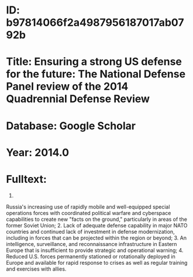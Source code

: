 # ID: b97814066f2a4987956187017ab0792b
# Title: Ensuring a strong US defense for the future: The National Defense Panel review of the 2014 Quadrennial Defense Review
# Database: Google Scholar
# Year: 2014.0
# Fulltext:
1.
Russia's increasing use of rapidly mobile and well-equipped special operations forces with coordinated political warfare and cyberspace capabilities to create new "facts on the ground," particularly in areas of the former Soviet Union; 2.
Lack of adequate defense capability in major NATO countries and continued lack of investment in defense modernization, including in forces that can be projected within the region or beyond; 3.
An intelligence, surveillance, and reconnaissance infrastructure in Eastern Europe that is insufficient to provide strategic and operational warning; 4.
Reduced U.S. forces permanently stationed or rotationally deployed in Europe and available for rapid response to crises as well as regular training and exercises with allies.